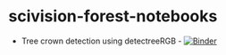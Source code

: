 # scivision-forest-notebooks

* Tree crown detection using detectreeRGB - [![Binder](https://mybinder.org/badge_logo.svg)](https://mybinder.org/v2/gh/acocac/scivision-forest-notebooks/main?labpath=treecrown-detection_detectreeRGB.ipynb)

